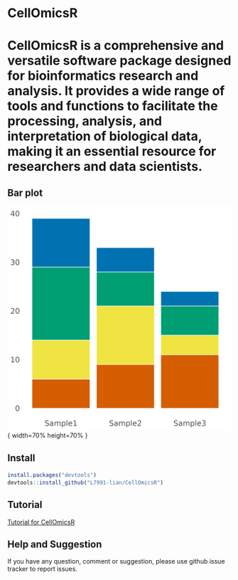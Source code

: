 # CellOmicsR

CellOmicsR is a comprehensive and versatile software package designed for bioinformatics research and analysis. It provides a wide range of tools and functions to facilitate the processing, analysis, and interpretation of biological data, making it an essential resource for researchers and data scientists.
================

## Bar plot

![](docs/Readme_figures/stack_bar.plot.png){ width=70% height=70% }


## Install

``` r
install.packages("devtools")
devtools::install_github("L7991-lian/CellOmicsR")
```


## Tutorial

[Tutorial for CellOmicsR](https://rpubs.com/JinlianLi2020/bioinformatics "Show Tutorial")


## Help and Suggestion

If you have any question, comment or suggestion, please use github issue tracker to report issues.
